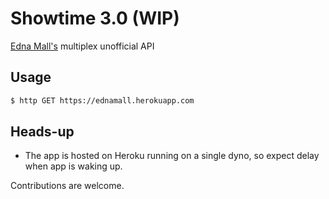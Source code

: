 # Showtime 3.0 (WIP)

[Edna Mall's](http://ednamall.co/) multiplex unofficial API

## Usage
```bash
$ http GET https://ednamall.herokuapp.com
```

## Heads-up
- The app is hosted on Heroku running on a single dyno, so expect delay when app is waking up.

Contributions are welcome.
